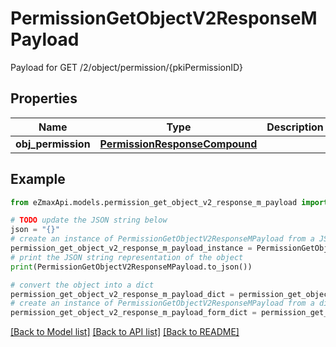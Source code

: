 # PermissionGetObjectV2ResponseMPayload

Payload for GET /2/object/permission/{pkiPermissionID}

## Properties

Name | Type | Description | Notes
------------ | ------------- | ------------- | -------------
**obj_permission** | [**PermissionResponseCompound**](PermissionResponseCompound.md) |  | 

## Example

```python
from eZmaxApi.models.permission_get_object_v2_response_m_payload import PermissionGetObjectV2ResponseMPayload

# TODO update the JSON string below
json = "{}"
# create an instance of PermissionGetObjectV2ResponseMPayload from a JSON string
permission_get_object_v2_response_m_payload_instance = PermissionGetObjectV2ResponseMPayload.from_json(json)
# print the JSON string representation of the object
print(PermissionGetObjectV2ResponseMPayload.to_json())

# convert the object into a dict
permission_get_object_v2_response_m_payload_dict = permission_get_object_v2_response_m_payload_instance.to_dict()
# create an instance of PermissionGetObjectV2ResponseMPayload from a dict
permission_get_object_v2_response_m_payload_form_dict = permission_get_object_v2_response_m_payload.from_dict(permission_get_object_v2_response_m_payload_dict)
```
[[Back to Model list]](../README.md#documentation-for-models) [[Back to API list]](../README.md#documentation-for-api-endpoints) [[Back to README]](../README.md)


